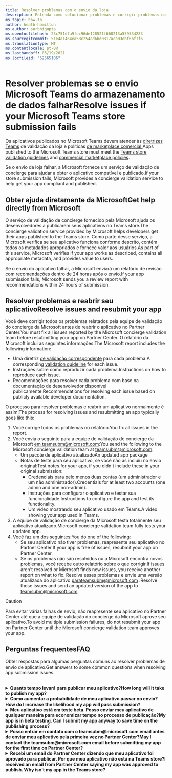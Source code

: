 ```yaml
---
title: Resolver problemas com o envio da loja
description: Entenda como solucionar problemas e corrigir problemas com o envio Microsoft Teams store.
ms.topic: how-to
author: heath-hamilton
ms.author: surbhigupta
ms.openlocfilehash: 23c751d7a9fec96de128521f660213a559534283
ms.sourcegitcommit: 51e4a1464ea58c254ad6bd0317aca03ebf6bf1f6
ms.translationtype: MT
ms.contentlocale: pt-BR
ms.lasthandoff: 05/19/2021
ms.locfileid: "52565106"
---
```

# <a name="resolve-issues-if-your-microsoft-teams-store-submission-fails"></a><span data-ttu-id="fde90-103">Resolver problemas se o envio Microsoft Teams do armazenamento de dados falhar</span><span class="sxs-lookup"><span data-stu-id="fde90-103">Resolve issues if your Microsoft Teams store submission fails</span></span>

<span data-ttu-id="fde90-104">Os aplicativos publicados no Microsoft Teams devem atender às [diretrizes Teams](~/concepts/deploy-and-publish/appsource/prepare/teams-store-validation-guidelines.md) de validação da loja e políticas [de marketplace comercial.](/legal/marketplace/certification-policies)</span><span class="sxs-lookup"><span data-stu-id="fde90-104">Apps published to the Microsoft Teams store must meet the [Teams store validation guidelines](~/concepts/deploy-and-publish/appsource/prepare/teams-store-validation-guidelines.md) and [commercial marketplace policies](/legal/marketplace/certification-policies).</span></span>

<span data-ttu-id="fde90-105">Se o envio da loja falhar, a Microsoft fornece um serviço de validação de concierge para ajudar a obter o aplicativo compatível e publicado.</span><span class="sxs-lookup"><span data-stu-id="fde90-105">If your store submission fails, Microsoft provides a concierge validation service to help get your app compliant and published.</span></span>

## <a name="get-help-directly-from-microsoft"></a><span data-ttu-id="fde90-106">Obter ajuda diretamente da Microsoft</span><span class="sxs-lookup"><span data-stu-id="fde90-106">Get help directly from Microsoft</span></span>

<span data-ttu-id="fde90-107">O serviço de validação de concierge fornecido pela Microsoft ajuda os desenvolvedores a publicarem seus aplicativos no Teams store.</span><span class="sxs-lookup"><span data-stu-id="fde90-107">The concierge validation service provided by Microsoft helps developers get their apps published to the Teams store.</span></span> <span data-ttu-id="fde90-108">Como parte desse serviço, a Microsoft verifica se seu aplicativo funciona conforme descrito, contém todos os metadados apropriados e fornece valor aos usuários.</span><span class="sxs-lookup"><span data-stu-id="fde90-108">As part of this service, Microsoft verifies if your app works as described, contains all appropriate metadata, and provides value to users.</span></span>

<span data-ttu-id="fde90-109">Se o envio do aplicativo falhar, a Microsoft enviará um relatório de revisão com recomendações dentro de 24 horas após o envio.</span><span class="sxs-lookup"><span data-stu-id="fde90-109">If your app submission fails, Microsoft sends you a review report with recommendations within 24 hours of submission.</span></span>

## <a name="resolve-issues-and-resubmit-your-app"></a><span data-ttu-id="fde90-110">Resolver problemas e reabrir seu aplicativo</span><span class="sxs-lookup"><span data-stu-id="fde90-110">Resolve issues and resubmit your app</span></span>

<span data-ttu-id="fde90-111">Você deve corrigir todos os problemas relatados pela equipe de validação do concierge da Microsoft antes de reabrir o aplicativo no Partner Center.</span><span class="sxs-lookup"><span data-stu-id="fde90-111">You must fix all issues reported by the Microsoft concierge validation team before resubmitting your app on Partner Center.</span></span> <span data-ttu-id="fde90-112">O relatório da Microsoft inclui as seguintes informações:</span><span class="sxs-lookup"><span data-stu-id="fde90-112">The Microsoft report includes the following information:</span></span>

* <span data-ttu-id="fde90-113">Uma diretriz [de validação correspondente](~/concepts/deploy-and-publish/appsource/prepare/teams-store-validation-guidelines.md) para cada problema.</span><span class="sxs-lookup"><span data-stu-id="fde90-113">A corresponding [validation guideline](~/concepts/deploy-and-publish/appsource/prepare/teams-store-validation-guidelines.md) for each issue.</span></span>
* <span data-ttu-id="fde90-114">Instruções sobre como reproduzir cada problema.</span><span class="sxs-lookup"><span data-stu-id="fde90-114">Instructions on how to reproduce each issue.</span></span>
* <span data-ttu-id="fde90-115">Recomendações para resolver cada problema com base na documentação de desenvolvedor disponível publicamente.</span><span class="sxs-lookup"><span data-stu-id="fde90-115">Recommendations for resolving each issue based on publicly available developer documentation.</span></span>

<span data-ttu-id="fde90-116">O processo para resolver problemas e reabrir um aplicativo normalmente é assim:</span><span class="sxs-lookup"><span data-stu-id="fde90-116">The process for resolving issues and resubmitting an app typically goes like this:</span></span>

1. <span data-ttu-id="fde90-117">Você corrige todos os problemas no relatório.</span><span class="sxs-lookup"><span data-stu-id="fde90-117">You fix all issues in the report.</span></span>
1. <span data-ttu-id="fde90-118">Você envia o seguinte para a equipe de validação de concierge da Microsoft <a href="mailto:teamsubm@microsoft.com">em teamsubm@microsoft.com</a>:</span><span class="sxs-lookup"><span data-stu-id="fde90-118">You send the following to the Microsoft concierge validation team at <a href="mailto:teamsubm@microsoft.com">teamsubm@microsoft.com</a>:</span></span>
   * <span data-ttu-id="fde90-119">Um pacote de aplicativo atualizado</span><span class="sxs-lookup"><span data-stu-id="fde90-119">An updated app package</span></span>
   * <span data-ttu-id="fde90-120">Notas de teste para seu aplicativo, se você não as incluiu no envio original:</span><span class="sxs-lookup"><span data-stu-id="fde90-120">Test notes for your app, if you didn't include these in your original submission:</span></span>
      * <span data-ttu-id="fde90-121">Credenciais para pelo menos duas contas (um administrador e um não administrador).</span><span class="sxs-lookup"><span data-stu-id="fde90-121">Credentials for at least two accounts (one admin and one non-admin).</span></span>
      * <span data-ttu-id="fde90-122">Instruções para configurar o aplicativo e testar sua funcionalidade.</span><span class="sxs-lookup"><span data-stu-id="fde90-122">Instructions to configure the app and test its functionality.</span></span>
      * <span data-ttu-id="fde90-123">Um vídeo mostrando seu aplicativo usado em Teams.</span><span class="sxs-lookup"><span data-stu-id="fde90-123">A video showing your app used in Teams.</span></span>
1. <span data-ttu-id="fde90-124">A equipe de validação de concierge da Microsoft testa totalmente seu aplicativo atualizado.</span><span class="sxs-lookup"><span data-stu-id="fde90-124">Microsoft concierge validation team fully tests your updated app.</span></span>
1. <span data-ttu-id="fde90-125">Você faz um dos seguintes:</span><span class="sxs-lookup"><span data-stu-id="fde90-125">You do one of the following:</span></span>
   * <span data-ttu-id="fde90-126">Se seu aplicativo não tiver problemas, reapresente seu aplicativo no Partner Center.</span><span class="sxs-lookup"><span data-stu-id="fde90-126">If your app is free of issues, resubmit your app on Partner Center.</span></span>
   * <span data-ttu-id="fde90-127">Se os problemas não são resolvidos ou a Microsoft encontra novos problemas, você recebe outro relatório sobre o que corrigir.</span><span class="sxs-lookup"><span data-stu-id="fde90-127">If issues aren't resolved or Microsoft finds new issues, you receive another report on what to fix.</span></span> <span data-ttu-id="fde90-128">Resolva esses problemas e envie uma versão atualizada do aplicativo <a href="mailto:teamsubm@microsoft.com">para</a>teamsubm@microsoft.com .</span><span class="sxs-lookup"><span data-stu-id="fde90-128">Resolve those issues and send an updated version of the app to <a href="mailto:teamsubm@microsoft.com">teamsubm@microsoft.com</a>.</span></span>

> [!CAUTION]
> <span data-ttu-id="fde90-129">Para evitar várias falhas de envio, não reapresente seu aplicativo no Partner Center até que a equipe de validação do concierge da Microsoft aprove seu aplicativo.</span><span class="sxs-lookup"><span data-stu-id="fde90-129">To avoid multiple submission failures, do not resubmit your app on Partner Center until the Microsoft concierge validation team approves your app.</span></span>

## <a name="faq"></a><span data-ttu-id="fde90-130">Perguntas frequentes</span><span class="sxs-lookup"><span data-stu-id="fde90-130">FAQ</span></span>

<span data-ttu-id="fde90-131">Obter respostas para algumas perguntas comuns ao resolver problemas de envio de aplicativo.</span><span class="sxs-lookup"><span data-stu-id="fde90-131">Get answers to some common questions when resolving app submission issues.</span></span>

<br>

<details>

<summary><span data-ttu-id="fde90-132"><b>Quanto tempo levará para publicar meu aplicativo?</b></span><span class="sxs-lookup"><span data-stu-id="fde90-132"><b>How long will it take to publish my app?</b></span></span></summary>

<span data-ttu-id="fde90-133">Se o envio da loja não tiver problemas, seu aplicativo será publicado dentro de 1 a 2 dias úteis.</span><span class="sxs-lookup"><span data-stu-id="fde90-133">If your store submission has no issues, your app will publish within 1-2 business days.</span></span> <span data-ttu-id="fde90-134">Se o aplicativo falhar, uma equipe da Microsoft fornece recomendações para corrigir os problemas.</span><span class="sxs-lookup"><span data-stu-id="fde90-134">If your app fails, a team from Microsoft provides you with recommendations to fix the issues.</span></span> <span data-ttu-id="fde90-135">Depois de fazer essas correções e reajustar um aplicativo atualizado para essa equipe, você será notificado em 24 horas se seu aplicativo estiver pronto para publicar ou ainda precisar de mais trabalho.</span><span class="sxs-lookup"><span data-stu-id="fde90-135">Once you make those fixes and resend an updated app to that team, you will be notified in 24 hours if your app is ready to publish or still needs more work.</span></span>

<br>

</details>

<details>

<summary><span data-ttu-id="fde90-136"><b>Como aumentar a probabilidade de meu aplicativo passar no envio?</b></span><span class="sxs-lookup"><span data-stu-id="fde90-136"><b>How do I increase the likelihood my app will pass submission?</b></span></span></summary>

<span data-ttu-id="fde90-137">Fazer o seguinte pode levar a um envio bem-sucedido:</span><span class="sxs-lookup"><span data-stu-id="fde90-137">Doing the following can lead to a successful submission:</span></span>

1. <span data-ttu-id="fde90-138">Desenvolva seu aplicativo com base nas diretrizes [Teams design.](~/concepts/design/design-teams-app-overview.md)</span><span class="sxs-lookup"><span data-stu-id="fde90-138">Develop your app based on the [Teams design guidelines](~/concepts/design/design-teams-app-overview.md).</span></span>
1. <span data-ttu-id="fde90-139">Certifique-se de que seu aplicativo adere às [diretrizes de validação](~/concepts/deploy-and-publish/appsource/prepare/teams-store-validation-guidelines.md) do Teams store e às políticas de [certificação do marketplace comercial da Microsoft.](/legal/marketplace/certification-policies)</span><span class="sxs-lookup"><span data-stu-id="fde90-139">Make sure your app adheres to the [Teams store validation guidelines](~/concepts/deploy-and-publish/appsource/prepare/teams-store-validation-guidelines.md) and [Microsoft commercial marketplace certification policies](/legal/marketplace/certification-policies).</span></span>
1. <span data-ttu-id="fde90-140">Teste seu pacote de aplicativos com a [Microsoft Teams de validação de aplicativos](https://dev.teams.microsoft.com/appvalidation.html).</span><span class="sxs-lookup"><span data-stu-id="fde90-140">Test your app package with the [Microsoft Teams app validation tool](https://dev.teams.microsoft.com/appvalidation.html).</span></span>
1. <span data-ttu-id="fde90-141">[Preparar seu envio Teams de armazenamento de dados.](~/concepts/deploy-and-publish/appsource/prepare/submission-checklist.md)</span><span class="sxs-lookup"><span data-stu-id="fde90-141">[Prepare your Teams store submission](~/concepts/deploy-and-publish/appsource/prepare/submission-checklist.md).</span></span>

<br>

</details>

<details>

<summary><span data-ttu-id="fde90-142"><b>Meu aplicativo está em teste beta. Posso enviar meu aplicativo de qualquer maneira para economizar tempo no processo de publicação?</b></span><span class="sxs-lookup"><span data-stu-id="fde90-142"><b>My app is in beta testing. Can I submit my app anyway to save time on the publishing process?</b></span></span></summary>

<span data-ttu-id="fde90-143">Não.</span><span class="sxs-lookup"><span data-stu-id="fde90-143">No.</span></span> <span data-ttu-id="fde90-144">A Microsoft valida somente aplicativos prontos para produção.</span><span class="sxs-lookup"><span data-stu-id="fde90-144">Microsoft only validates production-ready apps.</span></span>

<br>

</details>

<details>

<summary><span data-ttu-id="fde90-145"><b>Posso entrar em contato com o teamsubm@microsoft.com email antes de enviar meu aplicativo pela primeira vez no Partner Center?</b></span><span class="sxs-lookup"><span data-stu-id="fde90-145"><b>May I contact the teamsubm@microsoft.com email before submitting my app for the first time on Partner Center?</b></span></span></summary>

<span data-ttu-id="fde90-146">Não.</span><span class="sxs-lookup"><span data-stu-id="fde90-146">No.</span></span> <span data-ttu-id="fde90-147">A Microsoft não começa a validar seu aplicativo até que você envie seu aplicativo pela primeira vez no Partner Center.</span><span class="sxs-lookup"><span data-stu-id="fde90-147">Microsoft doesn't start validating your app until you submit your app for the first time on Partner Center.</span></span>

<br>

</details>

<details>

<summary><span data-ttu-id="fde90-148"><b>Recebi um email do Partner Center dizendo que meu aplicativo foi aprovado para publicar. Por que meu aplicativo não está na Teams store?</b></span><span class="sxs-lookup"><span data-stu-id="fde90-148"><b>I received an email from Partner Center saying my app was approved to publish. Why isn't my app in the Teams store?</b></span></span></summary>

<span data-ttu-id="fde90-149">Depois que seu aplicativo é aprovado, a publicação geralmente leva de 1 a 2 dias úteis, dependendo dos recursos do aplicativo.</span><span class="sxs-lookup"><span data-stu-id="fde90-149">Once your app is approved, publishing usually takes 1-2 business days depending on the app's capabilities.</span></span><span data-ttu-id="fde90-150">Se seu aplicativo não tiver publicado após dois dias úteis, entre em contato <a href="mailto:teamsubm@microsoft.com">teamsubm@microsoft.com</a>.</span><span class="sxs-lookup"><span data-stu-id="fde90-150"> If your app hasn't published after two business days, contact <a href="mailto:teamsubm@microsoft.com">teamsubm@microsoft.com</a>.</span></span>

<br>

</details>
